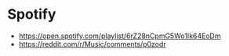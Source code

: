 # Spotify

- https://open.spotify.com/playlist/6rZ28nCpmG5Wo1Ik64EoDm
- https://reddit.com/r/Music/comments/p0zodr
